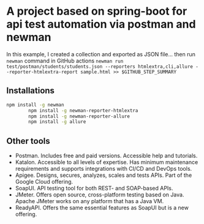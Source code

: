 # A project based on spring-boot for api test automation via postman and newman

In this example, I created a collection and exported as JSON file...
then run `newman` command in GitHub actions
`newman run test/postman/students/students.json --reporters htmlextra,cli,allure --reporter-htmlextra-report sample.html >> $GITHUB_STEP_SUMMARY`

## Installations
```BASH
npm install -g newman
        npm install -g newman-reporter-htmlextra
        npm install -g newman-reporter-allure
        npm install -g allure

```

## Other tools
- Postman. Includes free and paid versions. Accessible help and tutorials.
- Katalon. Accessible to all levels of expertise. Has minimum maintenance requirements and supports integrations with CI/CD and DevOps tools.
- Apigee. Designs, secures, analyzes, scales and tests APIs. Part of the Google Cloud offering.
- SoapUI. API testing tool for both REST- and SOAP-based APIs.
- JMeter. Offers open source, cross-platform testing based on Java. Apache JMeter works on any platform that has a Java VM.
- ReadyAPI. Offers the same essential features as SoapUI but is a new offering.
